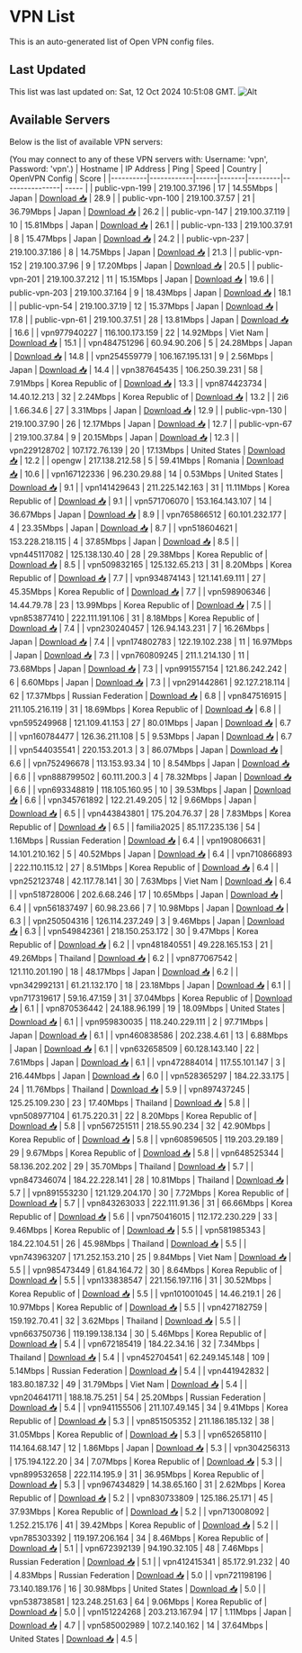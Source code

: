 # VPN List

This is an auto-generated list of Open VPN config files.

## Last Updated

This list was last updated on: Sat, 12 Oct 2024 10:51:08 GMT.
![Alt](https://repobeats.axiom.co/api/embed/186b98318ef1479477931607c1ad7d823f12451f.svg "Repobeats analytics image")

## Available Servers

Below is the list of available VPN servers:

(You may connect to any of these VPN servers with: Username: 'vpn', Password: 'vpn'.)
| Hostname | IP Address | Ping | Speed | Country | OpenVPN Config | Score |
|----------|------------|------|-------|---------|----------------| ----- |
| public-vpn-199 | 219.100.37.196 | 17 | 14.55Mbps | Japan | [Download 📥](./configs/server_0_JP.ovpn) | 28.9 |
| public-vpn-100 | 219.100.37.57 | 21 | 36.79Mbps | Japan | [Download 📥](./configs/server_1_JP.ovpn) | 26.2 |
| public-vpn-147 | 219.100.37.119 | 10 | 15.81Mbps | Japan | [Download 📥](./configs/server_2_JP.ovpn) | 26.1 |
| public-vpn-133 | 219.100.37.91 | 8 | 15.47Mbps | Japan | [Download 📥](./configs/server_3_JP.ovpn) | 24.2 |
| public-vpn-237 | 219.100.37.186 | 8 | 14.75Mbps | Japan | [Download 📥](./configs/server_4_JP.ovpn) | 21.3 |
| public-vpn-152 | 219.100.37.96 | 9 | 17.20Mbps | Japan | [Download 📥](./configs/server_5_JP.ovpn) | 20.5 |
| public-vpn-201 | 219.100.37.212 | 11 | 15.15Mbps | Japan | [Download 📥](./configs/server_6_JP.ovpn) | 19.6 |
| public-vpn-203 | 219.100.37.164 | 9 | 18.43Mbps | Japan | [Download 📥](./configs/server_7_JP.ovpn) | 18.1 |
| public-vpn-54 | 219.100.37.19 | 12 | 15.37Mbps | Japan | [Download 📥](./configs/server_8_JP.ovpn) | 17.8 |
| public-vpn-61 | 219.100.37.51 | 28 | 13.81Mbps | Japan | [Download 📥](./configs/server_9_JP.ovpn) | 16.6 |
| vpn977940227 | 116.100.173.159 | 22 | 14.92Mbps | Viet Nam | [Download 📥](./configs/server_10_VN.ovpn) | 15.1 |
| vpn484751296 | 60.94.90.206 | 5 | 24.28Mbps | Japan | [Download 📥](./configs/server_11_JP.ovpn) | 14.8 |
| vpn254559779 | 106.167.195.131 | 9 | 2.56Mbps | Japan | [Download 📥](./configs/server_12_JP.ovpn) | 14.4 |
| vpn387645435 | 106.250.39.231 | 58 | 7.91Mbps | Korea Republic of | [Download 📥](./configs/server_13_KR.ovpn) | 13.3 |
| vpn874423734 | 14.40.12.213 | 32 | 2.24Mbps | Korea Republic of | [Download 📥](./configs/server_14_KR.ovpn) | 13.2 |
| 2i6 | 1.66.34.6 | 27 | 3.31Mbps | Japan | [Download 📥](./configs/server_15_JP.ovpn) | 12.9 |
| public-vpn-130 | 219.100.37.90 | 26 | 12.17Mbps | Japan | [Download 📥](./configs/server_16_JP.ovpn) | 12.7 |
| public-vpn-67 | 219.100.37.84 | 9 | 20.15Mbps | Japan | [Download 📥](./configs/server_17_JP.ovpn) | 12.3 |
| vpn229128702 | 107.172.76.139 | 20 | 17.13Mbps | United States | [Download 📥](./configs/server_18_US.ovpn) | 12.2 |
| opengw | 217.138.212.58 | 5 | 59.41Mbps | Romania | [Download 📥](./configs/server_19_RO.ovpn) | 10.6 |
| vpn167122336 | 96.230.29.88 | 14 | 0.53Mbps | United States | [Download 📥](./configs/server_20_US.ovpn) | 9.1 |
| vpn141429643 | 211.225.142.163 | 31 | 11.11Mbps | Korea Republic of | [Download 📥](./configs/server_21_KR.ovpn) | 9.1 |
| vpn571706070 | 153.164.143.107 | 14 | 36.67Mbps | Japan | [Download 📥](./configs/server_22_JP.ovpn) | 8.9 |
| vpn765866512 | 60.101.232.177 | 4 | 23.35Mbps | Japan | [Download 📥](./configs/server_23_JP.ovpn) | 8.7 |
| vpn518604621 | 153.228.218.115 | 4 | 37.85Mbps | Japan | [Download 📥](./configs/server_24_JP.ovpn) | 8.5 |
| vpn445117082 | 125.138.130.40 | 28 | 29.38Mbps | Korea Republic of | [Download 📥](./configs/server_25_KR.ovpn) | 8.5 |
| vpn509832165 | 125.132.65.213 | 31 | 8.20Mbps | Korea Republic of | [Download 📥](./configs/server_26_KR.ovpn) | 7.7 |
| vpn934874143 | 121.141.69.111 | 27 | 45.35Mbps | Korea Republic of | [Download 📥](./configs/server_27_KR.ovpn) | 7.7 |
| vpn598906346 | 14.44.79.78 | 23 | 13.99Mbps | Korea Republic of | [Download 📥](./configs/server_28_KR.ovpn) | 7.5 |
| vpn853877410 | 222.111.191.106 | 31 | 8.18Mbps | Korea Republic of | [Download 📥](./configs/server_29_KR.ovpn) | 7.4 |
| vpn230240457 | 126.94.143.231 | 7 | 16.26Mbps | Japan | [Download 📥](./configs/server_30_JP.ovpn) | 7.4 |
| vpn174802783 | 122.19.102.238 | 11 | 16.97Mbps | Japan | [Download 📥](./configs/server_31_JP.ovpn) | 7.3 |
| vpn760809245 | 211.1.214.130 | 11 | 73.68Mbps | Japan | [Download 📥](./configs/server_32_JP.ovpn) | 7.3 |
| vpn991557154 | 121.86.242.242 | 6 | 6.60Mbps | Japan | [Download 📥](./configs/server_33_JP.ovpn) | 7.3 |
| vpn291442861 | 92.127.218.114 | 62 | 17.37Mbps | Russian Federation | [Download 📥](./configs/server_34_RU.ovpn) | 6.8 |
| vpn847516915 | 211.105.216.119 | 31 | 18.69Mbps | Korea Republic of | [Download 📥](./configs/server_35_KR.ovpn) | 6.8 |
| vpn595249968 | 121.109.41.153 | 27 | 80.01Mbps | Japan | [Download 📥](./configs/server_36_JP.ovpn) | 6.7 |
| vpn160784477 | 126.36.211.108 | 5 | 9.53Mbps | Japan | [Download 📥](./configs/server_37_JP.ovpn) | 6.7 |
| vpn544035541 | 220.153.201.3 | 3 | 86.07Mbps | Japan | [Download 📥](./configs/server_38_JP.ovpn) | 6.6 |
| vpn752496678 | 113.153.93.34 | 10 | 8.54Mbps | Japan | [Download 📥](./configs/server_39_JP.ovpn) | 6.6 |
| vpn888799502 | 60.111.200.3 | 4 | 78.32Mbps | Japan | [Download 📥](./configs/server_40_JP.ovpn) | 6.6 |
| vpn693348819 | 118.105.160.95 | 10 | 39.53Mbps | Japan | [Download 📥](./configs/server_41_JP.ovpn) | 6.6 |
| vpn345761892 | 122.21.49.205 | 12 | 9.66Mbps | Japan | [Download 📥](./configs/server_42_JP.ovpn) | 6.5 |
| vpn443843801 | 175.204.76.37 | 28 | 7.83Mbps | Korea Republic of | [Download 📥](./configs/server_43_KR.ovpn) | 6.5 |
| familia2025 | 85.117.235.136 | 54 | 1.16Mbps | Russian Federation | [Download 📥](./configs/server_44_RU.ovpn) | 6.4 |
| vpn190806631 | 14.101.210.162 | 5 | 40.52Mbps | Japan | [Download 📥](./configs/server_45_JP.ovpn) | 6.4 |
| vpn710866893 | 222.110.115.12 | 27 | 8.51Mbps | Korea Republic of | [Download 📥](./configs/server_46_KR.ovpn) | 6.4 |
| vpn252123748 | 42.117.78.141 | 30 | 7.63Mbps | Viet Nam | [Download 📥](./configs/server_47_VN.ovpn) | 6.4 |
| vpn518728006 | 202.6.68.246 | 17 | 10.65Mbps | Japan | [Download 📥](./configs/server_48_JP.ovpn) | 6.4 |
| vpn561837497 | 60.98.23.66 | 7 | 10.98Mbps | Japan | [Download 📥](./configs/server_49_JP.ovpn) | 6.3 |
| vpn250504316 | 126.114.237.249 | 3 | 9.46Mbps | Japan | [Download 📥](./configs/server_50_JP.ovpn) | 6.3 |
| vpn549842361 | 218.150.253.172 | 30 | 9.47Mbps | Korea Republic of | [Download 📥](./configs/server_51_KR.ovpn) | 6.2 |
| vpn481840551 | 49.228.165.153 | 21 | 49.26Mbps | Thailand | [Download 📥](./configs/server_52_TH.ovpn) | 6.2 |
| vpn877067542 | 121.110.201.190 | 18 | 48.17Mbps | Japan | [Download 📥](./configs/server_53_JP.ovpn) | 6.2 |
| vpn342992131 | 61.21.132.170 | 18 | 23.18Mbps | Japan | [Download 📥](./configs/server_54_JP.ovpn) | 6.1 |
| vpn717319617 | 59.16.47.159 | 31 | 37.04Mbps | Korea Republic of | [Download 📥](./configs/server_55_KR.ovpn) | 6.1 |
| vpn870536442 | 24.188.96.199 | 19 | 18.09Mbps | United States | [Download 📥](./configs/server_56_US.ovpn) | 6.1 |
| vpn959830035 | 118.240.229.111 | 2 | 97.71Mbps | Japan | [Download 📥](./configs/server_57_JP.ovpn) | 6.1 |
| vpn460838586 | 202.238.4.61 | 13 | 6.88Mbps | Japan | [Download 📥](./configs/server_58_JP.ovpn) | 6.1 |
| vpn632658509 | 60.128.143.140 | 22 | 7.61Mbps | Japan | [Download 📥](./configs/server_59_JP.ovpn) | 6.1 |
| vpn472884014 | 117.55.101.147 | 3 | 216.44Mbps | Japan | [Download 📥](./configs/server_60_JP.ovpn) | 6.0 |
| vpn528365297 | 184.22.33.175 | 24 | 11.76Mbps | Thailand | [Download 📥](./configs/server_61_TH.ovpn) | 5.9 |
| vpn897437245 | 125.25.109.230 | 23 | 17.40Mbps | Thailand | [Download 📥](./configs/server_62_TH.ovpn) | 5.8 |
| vpn508977104 | 61.75.220.31 | 22 | 8.20Mbps | Korea Republic of | [Download 📥](./configs/server_63_KR.ovpn) | 5.8 |
| vpn567251511 | 218.55.90.234 | 32 | 42.90Mbps | Korea Republic of | [Download 📥](./configs/server_64_KR.ovpn) | 5.8 |
| vpn608596505 | 119.203.29.189 | 29 | 9.67Mbps | Korea Republic of | [Download 📥](./configs/server_65_KR.ovpn) | 5.8 |
| vpn648525344 | 58.136.202.202 | 29 | 35.70Mbps | Thailand | [Download 📥](./configs/server_66_TH.ovpn) | 5.7 |
| vpn847346074 | 184.22.228.141 | 28 | 10.81Mbps | Thailand | [Download 📥](./configs/server_67_TH.ovpn) | 5.7 |
| vpn891553230 | 121.129.204.170 | 30 | 7.72Mbps | Korea Republic of | [Download 📥](./configs/server_68_KR.ovpn) | 5.7 |
| vpn843263033 | 222.111.91.36 | 31 | 66.66Mbps | Korea Republic of | [Download 📥](./configs/server_69_KR.ovpn) | 5.6 |
| vpn750416015 | 112.172.230.229 | 33 | 9.46Mbps | Korea Republic of | [Download 📥](./configs/server_70_KR.ovpn) | 5.5 |
| vpn581985343 | 184.22.104.51 | 26 | 45.98Mbps | Thailand | [Download 📥](./configs/server_71_TH.ovpn) | 5.5 |
| vpn743963207 | 171.252.153.210 | 25 | 9.84Mbps | Viet Nam | [Download 📥](./configs/server_72_VN.ovpn) | 5.5 |
| vpn985473449 | 61.84.164.72 | 30 | 8.64Mbps | Korea Republic of | [Download 📥](./configs/server_73_KR.ovpn) | 5.5 |
| vpn133838547 | 221.156.197.116 | 31 | 30.52Mbps | Korea Republic of | [Download 📥](./configs/server_74_KR.ovpn) | 5.5 |
| vpn101001045 | 14.46.219.1 | 26 | 10.97Mbps | Korea Republic of | [Download 📥](./configs/server_75_KR.ovpn) | 5.5 |
| vpn427182759 | 159.192.70.41 | 32 | 3.62Mbps | Thailand | [Download 📥](./configs/server_76_TH.ovpn) | 5.5 |
| vpn663750736 | 119.199.138.134 | 30 | 5.46Mbps | Korea Republic of | [Download 📥](./configs/server_77_KR.ovpn) | 5.4 |
| vpn672185419 | 184.22.34.16 | 32 | 7.34Mbps | Thailand | [Download 📥](./configs/server_78_TH.ovpn) | 5.4 |
| vpn452704541 | 62.249.145.148 | 109 | 5.14Mbps | Russian Federation | [Download 📥](./configs/server_79_RU.ovpn) | 5.4 |
| vpn441942832 | 183.80.187.32 | 49 | 31.79Mbps | Viet Nam | [Download 📥](./configs/server_80_VN.ovpn) | 5.4 |
| vpn204641711 | 188.18.75.251 | 54 | 25.20Mbps | Russian Federation | [Download 📥](./configs/server_81_RU.ovpn) | 5.4 |
| vpn941155506 | 211.107.49.145 | 34 | 9.41Mbps | Korea Republic of | [Download 📥](./configs/server_82_KR.ovpn) | 5.3 |
| vpn851505352 | 211.186.185.132 | 38 | 31.05Mbps | Korea Republic of | [Download 📥](./configs/server_83_KR.ovpn) | 5.3 |
| vpn652658110 | 114.164.68.147 | 12 | 1.86Mbps | Japan | [Download 📥](./configs/server_84_JP.ovpn) | 5.3 |
| vpn304256313 | 175.194.122.20 | 34 | 7.07Mbps | Korea Republic of | [Download 📥](./configs/server_85_KR.ovpn) | 5.3 |
| vpn899532658 | 222.114.195.9 | 31 | 36.95Mbps | Korea Republic of | [Download 📥](./configs/server_86_KR.ovpn) | 5.3 |
| vpn967434829 | 14.38.65.160 | 31 | 2.62Mbps | Korea Republic of | [Download 📥](./configs/server_87_KR.ovpn) | 5.2 |
| vpn830733809 | 125.186.25.171 | 45 | 37.93Mbps | Korea Republic of | [Download 📥](./configs/server_88_KR.ovpn) | 5.2 |
| vpn713008092 | 1.252.215.176 | 41 | 39.42Mbps | Korea Republic of | [Download 📥](./configs/server_89_KR.ovpn) | 5.2 |
| vpn785303392 | 119.197.206.164 | 34 | 8.46Mbps | Korea Republic of | [Download 📥](./configs/server_90_KR.ovpn) | 5.1 |
| vpn672392139 | 94.190.32.105 | 48 | 7.46Mbps | Russian Federation | [Download 📥](./configs/server_91_RU.ovpn) | 5.1 |
| vpn412415341 | 85.172.91.232 | 40 | 4.83Mbps | Russian Federation | [Download 📥](./configs/server_92_RU.ovpn) | 5.0 |
| vpn721198196 | 73.140.189.176 | 16 | 30.98Mbps | United States | [Download 📥](./configs/server_93_US.ovpn) | 5.0 |
| vpn538738581 | 123.248.251.63 | 64 | 9.06Mbps | Korea Republic of | [Download 📥](./configs/server_94_KR.ovpn) | 5.0 |
| vpn151224268 | 203.213.167.94 | 17 | 1.11Mbps | Japan | [Download 📥](./configs/server_95_JP.ovpn) | 4.7 |
| vpn585002989 | 107.2.140.162 | 14 | 37.64Mbps | United States | [Download 📥](./configs/server_96_US.ovpn) | 4.5 |

